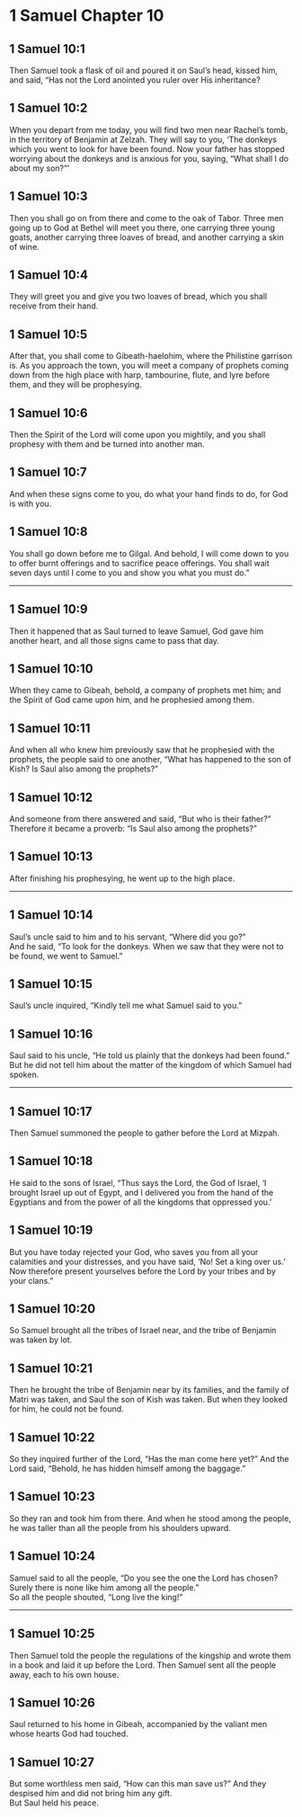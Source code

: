 # 1 Samuel Chapter 10

## 1 Samuel 10:1

Then Samuel took a flask of oil and poured it on Saul’s head, kissed him, and said, “Has not the Lord anointed you ruler over His inheritance?

## 1 Samuel 10:2

When you depart from me today, you will find two men near Rachel’s tomb, in the territory of Benjamin at Zelzah. They will say to you, ‘The donkeys which you went to look for have been found. Now your father has stopped worrying about the donkeys and is anxious for you, saying, “What shall I do about my son?”’

## 1 Samuel 10:3

Then you shall go on from there and come to the oak of Tabor. Three men going up to God at Bethel will meet you there, one carrying three young goats, another carrying three loaves of bread, and another carrying a skin of wine.

## 1 Samuel 10:4

They will greet you and give you two loaves of bread, which you shall receive from their hand.

## 1 Samuel 10:5

After that, you shall come to Gibeath-haelohim, where the Philistine garrison is. As you approach the town, you will meet a company of prophets coming down from the high place with harp, tambourine, flute, and lyre before them, and they will be prophesying.

## 1 Samuel 10:6

Then the Spirit of the Lord will come upon you mightily, and you shall prophesy with them and be turned into another man.

## 1 Samuel 10:7

And when these signs come to you, do what your hand finds to do, for God is with you.

## 1 Samuel 10:8

You shall go down before me to Gilgal. And behold, I will come down to you to offer burnt offerings and to sacrifice peace offerings. You shall wait seven days until I come to you and show you what you must do.”

---

## 1 Samuel 10:9

Then it happened that as Saul turned to leave Samuel, God gave him another heart, and all those signs came to pass that day.

## 1 Samuel 10:10

When they came to Gibeah, behold, a company of prophets met him; and the Spirit of God came upon him, and he prophesied among them.

## 1 Samuel 10:11

And when all who knew him previously saw that he prophesied with the prophets, the people said to one another, “What has happened to the son of Kish? Is Saul also among the prophets?”

## 1 Samuel 10:12

And someone from there answered and said, “But who is their father?” Therefore it became a proverb: “Is Saul also among the prophets?”

## 1 Samuel 10:13

After finishing his prophesying, he went up to the high place.

---

## 1 Samuel 10:14

Saul’s uncle said to him and to his servant, “Where did you go?”  
And he said, “To look for the donkeys. When we saw that they were not to be found, we went to Samuel.”

## 1 Samuel 10:15

Saul’s uncle inquired, “Kindly tell me what Samuel said to you.”

## 1 Samuel 10:16

Saul said to his uncle, “He told us plainly that the donkeys had been found.” But he did not tell him about the matter of the kingdom of which Samuel had spoken.

---

## 1 Samuel 10:17

Then Samuel summoned the people to gather before the Lord at Mizpah.

## 1 Samuel 10:18

He said to the sons of Israel, “Thus says the Lord, the God of Israel, ‘I brought Israel up out of Egypt, and I delivered you from the hand of the Egyptians and from the power of all the kingdoms that oppressed you.’

## 1 Samuel 10:19

But you have today rejected your God, who saves you from all your calamities and your distresses, and you have said, ‘No! Set a king over us.’ Now therefore present yourselves before the Lord by your tribes and by your clans.”

## 1 Samuel 10:20

So Samuel brought all the tribes of Israel near, and the tribe of Benjamin was taken by lot.

## 1 Samuel 10:21

Then he brought the tribe of Benjamin near by its families, and the family of Matri was taken, and Saul the son of Kish was taken. But when they looked for him, he could not be found.

## 1 Samuel 10:22

So they inquired further of the Lord, “Has the man come here yet?” And the Lord said, “Behold, he has hidden himself among the baggage.”

## 1 Samuel 10:23

So they ran and took him from there. And when he stood among the people, he was taller than all the people from his shoulders upward.

## 1 Samuel 10:24

Samuel said to all the people, “Do you see the one the Lord has chosen? Surely there is none like him among all the people.”  
So all the people shouted, “Long live the king!”

---

## 1 Samuel 10:25

Then Samuel told the people the regulations of the kingship and wrote them in a book and laid it up before the Lord. Then Samuel sent all the people away, each to his own house.

## 1 Samuel 10:26

Saul returned to his home in Gibeah, accompanied by the valiant men whose hearts God had touched.

## 1 Samuel 10:27

But some worthless men said, “How can this man save us?” And they despised him and did not bring him any gift.  
But Saul held his peace.
